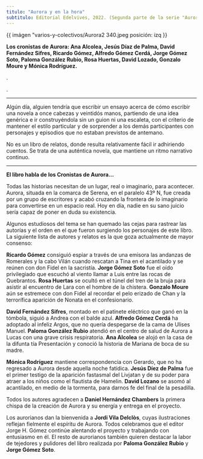 ```yaml
---
titulo: "Aurora y en la hora"
subtitulo: Editorial Edelvives, 2022. (Segunda parte de la serie "Aurora"). Ilustraciones de Jordi Vila Desclós.
---
```


{{ imágen "varios-y-colectivos/Aurora2 340.jpeg posición: izq }}

**Los cronistas de Aurora: Ana Alcolea, Jesús Díaz de Palma, David Fernández Sifres, Ricardo Gómez, Alfredo Gómez Cerdá, Jorge Gómez Soto, Paloma González Rubio, Rosa Huertas, David Lozado, Gonzalo Moure y Mónica Rodríguez.**

.

.

---
Algún día, alguien tendría que escribir un ensayo acerca de cómo escribir una novela a once cabezas y veintidós manos, partiendo de una idea genérica e ir construyéndola sin un guion ni una escaleta, con el criterio de mantener el estilo particular y de sorprender a los demás participantes con personajes y episodios que no estaban previstos de antemano.

No es un libro de relatos, donde resulta relativamente fácil ir adhiriendo cuentos. Se trata de una auténtica novela, que mantiene un ritmo narrativo continuo. 

---

**El libro habla de los Cronistas de Aurora...**

Todas las historias necesitan de un lugar, real o imaginario, para acontecer. Aurora, situada en la comarca de Serena, en el paralelo 43º N, fue creada por un grupo de escritores y acabó cruzando la frontera de lo imaginario para convertirse en un espacio real. Hoy en día, nadie en su sano juicio sería capaz de poner en duda su existencia. 

Algunos estudiosos del tema se han quemado las cejas para rastrear las autorías y el orden en el que fueron surgiendo los personajes de este libro. La siguiente lista de autores y relatos es la que goza actualmente de mayor consenso: 

**Ricardo Gómez** consiguió espiar a través de una emisora las andanzas de Romerales y la cabo Vilán cuando rescatan a Tina en el acantilado y se reúnen con don Fidel en la sacristía. **Jorge Gómez Soto** fue el oído privilegiado que escuchó al viento llamar a Luis entre las rocas de Quebrantos. **Rosa Huertas** se ocultó en el túnel del tren de la bruja para asistir al encuentro de Lara con el hombre de la chistera. **Gonzalo Moure** aún se estremece con don Fidel al recordar el pelo erizado de Chan y la terrorífica aparición de Nonata en el confesionario. 

**David Fernández Sifres**, montado en el patinete eléctrico que ganó en la tómbola, siguió a Andrea con el balde azul. **Alfredo Gómez Cerdá** ha adoptado al infeliz Argos, que no quería despegarse de la cama de Ulises Manuel. **Paloma González Rubio** atendió en el centro de salud de Aurora a Lucas con una grave crisis respiratoria. **Ana Alcolea** se alojó en la casa de la difunta tía Presentación y conoció la historia de Mariana de boca de su madre. 

**Mónica Rodríguez** mantiene correspondencia con Gerardo, que no ha regresado a Aurora desde aquella noche fatídica. **Jesús Díez de Palma** fue el primer testigo de la aparición fastasmal del Livjatan y de su poder para atraer a los niños como el flautista de Hamelin. **David Lozano** se asomó al acantilado, en medio de la tormenta, para darnos fe del final de la pesadilla. 

Todos los autores agradecen a **Daniel Hernández Chambers** la primera chispa de la creación de Aurora y su energía y entrega en el proyecto. 

Los aurorianos dan la bienvenida a **Jordi Vila Delclòs**, cuyas ilustraciones reflejan fielmente el espíritu de Aurora. Todos celebramos que el editor Jorge H. Gómez continúe alentando el proyecto y trabajando con entusiasmo en él. El resto de aurorianos también quieren destacar la labor de tejedores y pulidores del libro realizada por **Paloma González Rubio** y **Jorge Gómez Soto**. 


